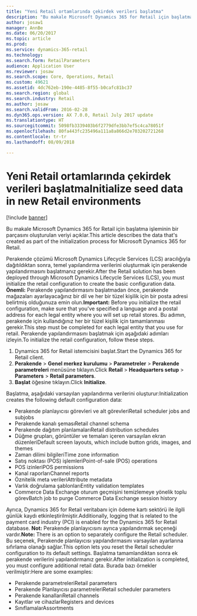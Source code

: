 ```yaml
---
title: "Yeni Retail ortamlarında çekirdek verileri başlatma"
description: "Bu makale Microsoft Dynamics 365 for Retail için başlatma işleminin bir parçasını oluşturulan veriyi açıklar."
author: josaw1
manager: AnnBe
ms.date: 06/20/2017
ms.topic: article
ms.prod: 
ms.service: dynamics-365-retail
ms.technology: 
ms.search.form: RetailParameters
audience: Application User
ms.reviewer: josaw
ms.search.scope: Core, Operations, Retail
ms.custom: 49621
ms.assetid: 4dc762eb-190e-4485-8f55-b0cafc81bc37
ms.search.region: global
ms.search.industry: Retail
ms.author: josaw
ms.search.validFrom: 2016-02-28
ms.dyn365.ops.version: AX 7.0.0, Retail July 2017 update
ms.translationtype: HT
ms.sourcegitcommit: 5098fb3339403b6f2779dfe3bb7ef5c4ca78051f
ms.openlocfilehash: 80fa443fc235496a111a8a866d2e703202721268
ms.contentlocale: tr-tr
ms.lasthandoff: 08/09/2018

---
```


# <a name="initialize-seed-data-in-new-retail-environments"></a><span data-ttu-id="4e301-103">Yeni Retail ortamlarında çekirdek verileri başlatma</span><span class="sxs-lookup"><span data-stu-id="4e301-103">Initialize seed data in new Retail environments</span></span>

[!include [banner](includes/banner.md)]

<span data-ttu-id="4e301-104">Bu makale Microsoft Dynamics 365 for Retail için başlatma işleminin bir parçasını oluşturulan veriyi açıklar.</span><span class="sxs-lookup"><span data-stu-id="4e301-104">This article describes the data that's created as part of the initialization process for Microsoft Dynamics 365 for Retail.</span></span>

<span data-ttu-id="4e301-105">Perakende çözümü Microsoft Dynamics Lifecycle Services (LCS) aracılığıyla dağıtıldıktan sonra, temel yapılandırma verilerini oluşturmak için perakende yapılandırmasını başlatmanız gerekir.</span><span class="sxs-lookup"><span data-stu-id="4e301-105">After the Retail solution has been deployed through Microsoft Dynamics Lifecycle Services (LCS), you must initialize the retail configuration to create the basic configuration data.</span></span> <span data-ttu-id="4e301-106">**Önemli:** Perakende yapılandırmasını başlatmadan önce, perakende mağazaları ayarlayacağınız bir dil ve her bir tüzel kişilik için bir posta adresi belirtmiş olduğunuza emin olun.</span><span class="sxs-lookup"><span data-stu-id="4e301-106">**Important:** Before you initialize the retail configuration, make sure that you've specified a language and a postal address for each legal entity where you will set up retail stores.</span></span> <span data-ttu-id="4e301-107">Bu adımın, perakende için kullandığınız her bir tüzel kişilik için tamamlanması gerekir.</span><span class="sxs-lookup"><span data-stu-id="4e301-107">This step must be completed for each legal entity that you use for retail.</span></span> <span data-ttu-id="4e301-108">Perakende yapılandırmasını başlatmak için aşağıdaki adımları izleyin.</span><span class="sxs-lookup"><span data-stu-id="4e301-108">To initialize the retail configuration, follow these steps.</span></span>

1.  <span data-ttu-id="4e301-109">Dynamics 365 for Retail istemcisini başlat.</span><span class="sxs-lookup"><span data-stu-id="4e301-109">Start the Dynamics 365 for Retail client.</span></span>
2.  <span data-ttu-id="4e301-110">**Perakende** &gt; **Genel merkez kurulumu** &gt; **Parametreler** &gt; **Perakende parametreleri** menüsüne tıklayın.</span><span class="sxs-lookup"><span data-stu-id="4e301-110">Click **Retail** &gt; **Headquarters setup** &gt; **Parameters** &gt; **Retail parameters**.</span></span>
3.  <span data-ttu-id="4e301-111">**Başlat** öğesine tıklayın.</span><span class="sxs-lookup"><span data-stu-id="4e301-111">Click **Initialize**.</span></span>

<span data-ttu-id="4e301-112">Başlatma, aşağıdaki varsayılan yapılandırma verilerini oluşturur:</span><span class="sxs-lookup"><span data-stu-id="4e301-112">Initialization creates the following default configuration data:</span></span>

-   <span data-ttu-id="4e301-113">Perakende planlayıcısı görevleri ve alt görevleri</span><span class="sxs-lookup"><span data-stu-id="4e301-113">Retail scheduler jobs and subjobs</span></span>
-   <span data-ttu-id="4e301-114">Perakende kanalı şeması</span><span class="sxs-lookup"><span data-stu-id="4e301-114">Retail channel schema</span></span>
-   <span data-ttu-id="4e301-115">Perakende dağıtım planlamaları</span><span class="sxs-lookup"><span data-stu-id="4e301-115">Retail distribution schedules</span></span>
-   <span data-ttu-id="4e301-116">Düğme grupları, görüntüler ve temaları içeren varsayılan ekran düzenleri</span><span class="sxs-lookup"><span data-stu-id="4e301-116">Default screen layouts, which include button grids, images, and themes</span></span>
-   <span data-ttu-id="4e301-117">Zaman dilimi bilgileri</span><span class="sxs-lookup"><span data-stu-id="4e301-117">Time zone information</span></span>
-   <span data-ttu-id="4e301-118">Satış noktası (POS) işlemleri</span><span class="sxs-lookup"><span data-stu-id="4e301-118">Point-of-sale (POS) operations</span></span>
-   <span data-ttu-id="4e301-119">POS izinleri</span><span class="sxs-lookup"><span data-stu-id="4e301-119">POS permissions</span></span>
-   <span data-ttu-id="4e301-120">Kanal raporları</span><span class="sxs-lookup"><span data-stu-id="4e301-120">Channel reports</span></span>
-   <span data-ttu-id="4e301-121">Öznitelik meta verileri</span><span class="sxs-lookup"><span data-stu-id="4e301-121">Attribute metadata</span></span>
-   <span data-ttu-id="4e301-122">Varlık doğrulama şablonları</span><span class="sxs-lookup"><span data-stu-id="4e301-122">Entity validation templates</span></span>
-   <span data-ttu-id="4e301-123">Commerce Data Exchange oturum geçmişini temizlemeye yönelik toplu görev</span><span class="sxs-lookup"><span data-stu-id="4e301-123">Batch job to purge Commerce Data Exchange session history</span></span>

<span data-ttu-id="4e301-124">Ayrıca, Dynamics 365 for Retail veritabanı için ödeme kartı sektörü ile ilgili günlük kaydı etkinleştirilmiştir.</span><span class="sxs-lookup"><span data-stu-id="4e301-124">Additionally, logging that is related to the payment card industry (PCI) is enabled for the Dynamics 365 for Retail database.</span></span> <span data-ttu-id="4e301-125">**Not:** Perakende planlayıcısını ayrıca yapılandırmak seçeneği vardır.</span><span class="sxs-lookup"><span data-stu-id="4e301-125">**Note:** There is an option to separately configure the Retail scheduler.</span></span> <span data-ttu-id="4e301-126">Bu seçenek, Perakende planlayıcısı yapılandırmasını varsayılan ayarlarına sıfırlama olanağı sağlar.</span><span class="sxs-lookup"><span data-stu-id="4e301-126">This option lets you reset the Retail scheduler configuration to its default settings.</span></span> <span data-ttu-id="4e301-127">Başlatma tamamlandıktan sonra ek perakende verilerini yapılandırmanız gerekir.</span><span class="sxs-lookup"><span data-stu-id="4e301-127">After initialization is completed, you must configure additional retail data.</span></span> <span data-ttu-id="4e301-128">Burada bazı örnekler verilmiştir:</span><span class="sxs-lookup"><span data-stu-id="4e301-128">Here are some examples:</span></span>

-   <span data-ttu-id="4e301-129">Perakende parametreleri</span><span class="sxs-lookup"><span data-stu-id="4e301-129">Retail parameters</span></span>
-   <span data-ttu-id="4e301-130">Perakende Planlayıcısı parametreleri</span><span class="sxs-lookup"><span data-stu-id="4e301-130">Retail scheduler parameters</span></span>
-   <span data-ttu-id="4e301-131">Perakende kanalları</span><span class="sxs-lookup"><span data-stu-id="4e301-131">Retail channels</span></span>
-   <span data-ttu-id="4e301-132">Kayıtlar ve cihazlar</span><span class="sxs-lookup"><span data-stu-id="4e301-132">Registers and devices</span></span>
-   <span data-ttu-id="4e301-133">Sınıflamalar</span><span class="sxs-lookup"><span data-stu-id="4e301-133">Assortments</span></span>





